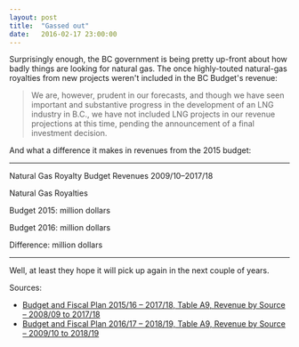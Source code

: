 ```yaml
---
layout: post
title:  "Gassed out"
date:   2016-02-17 23:00:00
---
```


Surprisingly enough, the BC government is being pretty up-front about how badly things are looking for natural gas. The once highly-touted natural-gas royalties from new projects weren't included in the BC Budget's revenue:

> We are, however, prudent in our forecasts, and though we have seen important and substantive progress in the development of an LNG industry in B.C., we have not included LNG projects in our revenue projections at this time, pending the announcement of a final investment decision.

And what a difference it makes in revenues from the 2015 budget:

* * *

<div class="bcgasTitle">Natural Gas Royalty Budget Revenues 2009/10–2017/18</div>

<div id="bcgasChart"></div>
<div id="bcgasTip" class="hidden">
	<p class="tipTitle"><span id="bcgasBudget"></span> Natural Gas Royalties</p>
	<p class="tipInfo">Budget 2015: <span id="bcgasVal2015"></span> million dollars</p>
	<p class="tipInfo">Budget 2016: <span id="bcgasVal2016"></span> million dollars</p>
	<p class="tipInfo">Difference: <span id="bcgasDiff"></span> million dollars</p>
</div>

* * *

Well, at least they hope it will pick up again in the next couple of years.

Sources:

- [Budget and Fiscal Plan 2015/16 – 2017/18, Table A9, Revenue by Source – 2008/09 to 2017/18](http://bcbudget.gov.bc.ca/2015/bfp/2015_Budget_and_Fiscal_Plan.pdf)
- [Budget and Fiscal Plan 2016/17 – 2018/19, Table A9, Revenue by Source – 2009/10 to 2018/19](http://bcbudget.gov.bc.ca/2016/bfp/2016_Budget_and_Fiscal_Plan.pdf)

<style>{% include 2016/02/bcgas1.css %}</style>
<script>{% include 2016/02/bcgas1.js %}</script>
